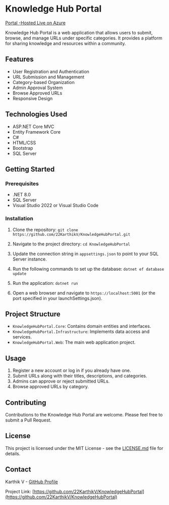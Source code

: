 # Knowledge Hub Portal
[Portal -Hosted Live on Azure](https://knowledgehp.azurewebsites.net/)

Knowledge Hub Portal is a web application that allows users to submit, browse, and manage URLs under specific categories. It provides a platform for sharing knowledge and resources within a community.

## Features

- User Registration and Authentication
- URL Submission and Management
- Category-based Organization
- Admin Approval System
- Browse Approved URLs
- Responsive Design

## Technologies Used

- ASP.NET Core MVC
- Entity Framework Core
- C#
- HTML/CSS
- Bootstrap
- SQL Server

## Getting Started

### Prerequisites

- .NET 8.0
- SQL Server
- Visual Studio 2022 or Visual Studio Code

### Installation

1. Clone the repository:
`git clone https://github.com/22KarthikV/KnowledgeHubPortal.git`

2. Navigate to the project directory:
`cd KnowledgeHubPortal`

3. Update the connection string in `appsettings.json` to point to your SQL Server instance.

4. Run the following commands to set up the database:
`dotnet ef database update`

5. Run the application:
`dotnet run`

6. Open a web browser and navigate to `https://localhost:5001` (or the port specified in your launchSettings.json).

## Project Structure

- `KnowledgeHubPortal.Core`: Contains domain entities and interfaces.
- `KnowledgeHubPortal.Infrastructure`: Implements data access and services.
- `KnowledgeHubPortal.Web`: The main web application project.

## Usage

1. Register a new account or log in if you already have one.
2. Submit URLs along with their titles, descriptions, and categories.
3. Admins can approve or reject submitted URLs.
4. Browse approved URLs by category.

## Contributing

Contributions to the Knowledge Hub Portal are welcome. Please feel free to submit a Pull Request.

## License

This project is licensed under the MIT License - see the [LICENSE.md](LICENSE.md) file for details.

## Contact

Karthik V - [GitHub Profile](https://github.com/22KarthikV)

Project Link: [https://github.com/22KarthikV/KnowledgeHubPortal](https://github.com/22KarthikV/KnowledgeHubPortal)
